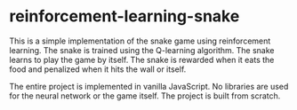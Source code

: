 # reinforcement-learning-snake
This is a simple implementation of the snake game using reinforcement learning. The snake is trained using the Q-learning algorithm. The snake learns to play the game by itself. The snake is rewarded when it eats the food and penalized when it hits the wall or itself.

The entire project is implemented in vanilla JavaScript. No libraries are used for the neural network or the game itself. The project is built from scratch.

